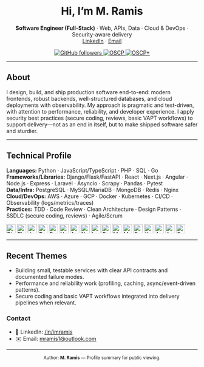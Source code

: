 <!--
  GitHub Profile README
  Repo: github.com/imramis/imramis
  Author: M. Ramis
-->

<h1 align="center">Hi, I’m <span title="Pronounced ‘Ramis’">M. Ramis</span></h1>

<p align="center">
  <strong>Software Engineer (Full-Stack)</strong> · Web, APIs, Data · Cloud & DevOps · Security-aware delivery
  <br/>
  <a href="https://www.linkedin.com/in/imramis" target="_blank">LinkedIn</a> ·
  <a href="mailto:mramis1@outlook.com">Email</a>
</p>

<p align="center">
  <a href="https://github.com/imramis?tab=followers">
    <img alt="GitHub followers" src="https://img.shields.io/github/followers/imramis?label=Follow&style=flat-square">
  </a>
  <a href="https://credentials.offsec.com/5185a463-88bf-4ad2-8546-2555585d8cc4">
  <img alt="OSCP" src="https://img.shields.io/badge/OSCP-credential-blue?style=flat-square">
  </a>
  <a href="https://credentials.offsec.com/559e642d-824b-4657-bdd9-8b315e1845f7">
  <img alt="OSCP+" src="https://img.shields.io/badge/OSCP%2B-credential-blue?style=flat-square">
  </a>
</p>

---

## About

I design, build, and ship production software end-to-end: modern frontends, robust backends, well-structured databases, and cloud deployments with observability. My approach is pragmatic and test-driven, with attention to performance, reliability, and developer experience. I apply security best practices (secure coding, reviews, basic VAPT workflows) to support delivery—not as an end in itself, but to make shipped software safer and sturdier.

---

## Technical Profile

**Languages:** Python · JavaScript/TypeScript · PHP · SQL · Go  
**Frameworks/Libraries:** Django/Flask/FastAPI · React · Next.js · Angular · Node.js · Express · Laravel · Asyncio · Scrapy · Pandas · Pytest  
**Data/Infra:** PostgreSQL · MySQL/MariaDB · MongoDB · Redis · Nginx  
**Cloud/DevOps:** AWS · Azure · GCP · Docker · Kubernetes · CI/CD · Observability (logs/metrics/traces)  
**Practices:** TDD · Code Review · Clean Architecture · Design Patterns · SSDLC (secure coding, reviews) · Agile/Scrum

<p>
  <img alt="Django" height="24" src="https://cdn.jsdelivr.net/gh/devicons/devicon/icons/django/django-plain.svg"/>
  <img alt="Flask" height="24" src="https://cdn.jsdelivr.net/gh/devicons/devicon/icons/flask/flask-original.svg"/>
  <img alt="JavaScript" height="24" src="https://cdn.jsdelivr.net/gh/devicons/devicon/icons/javascript/javascript-original.svg"/>
  <img alt="TypeScript" height="24" src="https://cdn.jsdelivr.net/gh/devicons/devicon/icons/typescript/typescript-original.svg"/>
  <img alt="React" height="24" src="https://cdn.jsdelivr.net/gh/devicons/devicon/icons/react/react-original.svg"/>
  <img alt="Next.js" height="24" src="https://cdn.jsdelivr.net/gh/devicons/devicon/icons/nextjs/nextjs-original.svg"/>
  <img alt="Angular" height="24" src="https://cdn.jsdelivr.net/gh/devicons/devicon/icons/angular/angular-original.svg"/>
  <img alt="Node.js" height="24" src="https://cdn.jsdelivr.net/gh/devicons/devicon/icons/nodejs/nodejs-original.svg"/>
  <img alt="Laravel" height="24" src="https://cdn.jsdelivr.net/gh/devicons/devicon@latest/icons/laravel/laravel-original.svg"/>
  <img alt="PostgreSQL" height="24" src="https://cdn.jsdelivr.net/gh/devicons/devicon/icons/postgresql/postgresql-original.svg"/>
  <img alt="MySQL" height="24" src="https://cdn.jsdelivr.net/gh/devicons/devicon/icons/mysql/mysql-original.svg"/>
  <img alt="MongoDB" height="24" src="https://cdn.jsdelivr.net/gh/devicons/devicon/icons/mongodb/mongodb-original.svg"/>
  <img alt="Docker" height="24" src="https://cdn.jsdelivr.net/gh/devicons/devicon/icons/docker/docker-original.svg"/>
  <img alt="Kubernetes" height="24" src="https://cdn.jsdelivr.net/gh/devicons/devicon/icons/kubernetes/kubernetes-original.svg"/>
  <img alt="AWS" height="24" src="https://cdn.jsdelivr.net/gh/devicons/devicon/icons/amazonwebservices/amazonwebservices-original-wordmark.svg"/>
  <img alt="Azure" height="24" src="https://cdn.jsdelivr.net/gh/devicons/devicon/icons/azure/azure-original-wordmark.svg"/>
  <img alt="GCP" height="24" src="https://cdn.jsdelivr.net/gh/devicons/devicon/icons/googlecloud/googlecloud-original-wordmark.svg"/>
</p>

---

## Recent Themes

- Building small, testable services with clear API contracts and documented failure modes.  
- Performance and reliability work (profiling, caching, async/event-driven patterns).  
- Secure coding and basic VAPT workflows integrated into delivery pipelines when relevant.

### Contact

- 💼 LinkedIn: <a href="https://www.linkedin.com/in/imramis" target="_blank">/in/imramis</a>  
- ✉️ Email: <a href="mailto:mramis1@outlook.com">mramis1@outlook.com</a>

---

<p align="center">
  <sub>Author: <strong>M. Ramis</strong> — Profile summary for public viewing.</sub>
</p>
